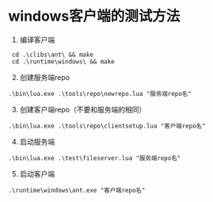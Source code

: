 # windows客户端的测试方法

1. 编译客户端
```
 cd .\clibs\ant\ && make
 cd .\runtime\windows\ && make
```

2. 创建服务端repo
```
.\bin\lua.exe .\tools\repo\newrepo.lua "服务端repo名"
```

3. 创建客户端repo（不要和服务端的相同）
```
.\bin\lua.exe .\tools\repo\clientsetup.lua "客户端repo名"
```

4. 启动服务端
```
.\bin\lua.exe .\test\fileserver.lua "服务端repo名"
```

5. 启动客户端
```
.\runtime\windows\ant.exe "客户端repo名"
```
